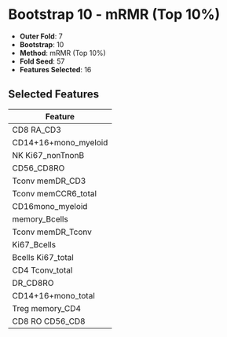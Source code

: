 # Bootstrap 10 - mRMR (Top 10%)

- **Outer Fold**: 7
- **Bootstrap**: 10
- **Method**: mRMR (Top 10%)
- **Fold Seed**: 57
- **Features Selected**: 16

## Selected Features

| Feature |
|---------|
| CD8 RA_CD3 |
| CD14+16+mono_myeloid |
| NK Ki67_nonTnonB |
| CD56_CD8RO |
| Tconv memDR_CD3 |
| Tconv memCCR6_total |
| CD16mono_myeloid |
| memory_Bcells |
| Tconv memDR_Tconv |
| Ki67_Bcells |
| Bcells Ki67_total |
| CD4 Tconv_total |
| DR_CD8RO |
| CD14+16+mono_total |
| Treg memory_CD4 |
| CD8 RO CD56_CD8 |
